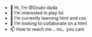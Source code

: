 - 👋 Hi, I’m @Doubi-dada
- 👀 I’m interested in play lol
- 🌱 I’m currently learning html and css
- 💞️ I’m looking to collaborate on a html
- 📫 How to reach me ...no，you cant

<!---
Doubi-dada/Doubi-dada is a ✨ special ✨ repository because its `README.md` (this file) appears on your GitHub profile.
You can click the Preview link to take a look at your changes.
--->
